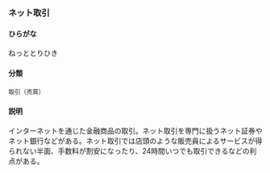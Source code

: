 <div style="display:none;">

## [あ行](securities-terms?id=あ行)
## [か行](securities-terms?id=か行)
## [さ行](securities-terms?id=さ行)
## [た行](securities-terms?id=た行)
## [な行](securities-terms?id=な行)

</div>

### ネット取引

#### ひらがな

ねっととりひき

#### 分類

`取引（売買）`

#### 説明

インターネットを通じた金融商品の取引。ネット取引を専門に扱うネット証券やネット銀行などがある。ネット取引では店頭のような販売員によるサービスが得られない半面、手数料が割安になったり、24時間いつでも取引できるなどの利点がある。

<div style="display:none;">

## [は行](securities-terms?id=は行)
## [ま行](securities-terms?id=ま行)
## [や行](securities-terms?id=や行)
## [ら行](securities-terms?id=ら行)
## [わ行](securities-terms?id=わ行)
## [英数字・記号](securities-terms?id=英数字・記号)

</div>

